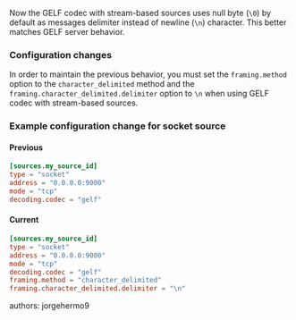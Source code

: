 Now the GELF codec with stream-based sources uses null byte (`\0`) by default as messages delimiter instead of newline (`\n`) character. This better matches GELF server behavior.

### Configuration changes

In order to maintain the previous behavior, you must set the `framing.method` option to the `character_delimited` method and the `framing.character_delimited.delimiter` option to `\n` when using GELF codec with stream-based sources.

### Example configuration change for socket source

#### Previous

```toml
[sources.my_source_id]
type = "socket"
address = "0.0.0.0:9000"
mode = "tcp"
decoding.codec = "gelf"
```

#### Current

```toml
[sources.my_source_id]
type = "socket"
address = "0.0.0.0:9000"
mode = "tcp"
decoding.codec = "gelf"
framing.method = "character_delimited"
framing.character_delimited.delimiter = "\n"
```

authors: jorgehermo9
